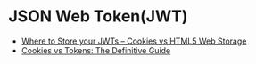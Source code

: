 # JSON Web Token(JWT)

* [Where to Store your JWTs – Cookies vs HTML5 Web Storage](https://stormpath.com/blog/where-to-store-your-jwts-cookies-vs-html5-web-storage)
* [Cookies vs Tokens: The Definitive Guide](https://auth0.com/blog/cookies-vs-tokens-definitive-guide/)
